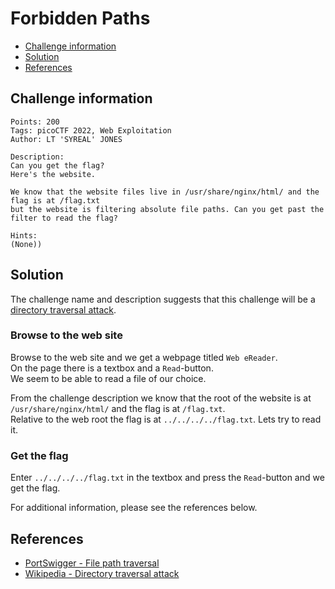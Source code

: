 # Forbidden Paths

- [Challenge information](#challenge-information)
- [Solution](#solution)
- [References](#references)

## Challenge information
```
Points: 200
Tags: picoCTF 2022, Web Exploitation
Author: LT 'SYREAL' JONES

Description:
Can you get the flag?
Here's the website.

We know that the website files live in /usr/share/nginx/html/ and the flag is at /flag.txt 
but the website is filtering absolute file paths. Can you get past the filter to read the flag?

Hints:
(None))
```

## Solution

The challenge name and description suggests that this challenge will be a [directory traversal attack](https://en.wikipedia.org/wiki/Directory_traversal_attack).

### Browse to the web site

Browse to the web site and we get a webpage titled `Web eReader`.  
On the page there is a textbox and a `Read`-button.  
We seem to be able to read a file of our choice.

From the challenge description we know that the root of the website is at `/usr/share/nginx/html/` and the flag is at `/flag.txt`.  
Relative to the web root the flag is at `../../../../flag.txt`. Lets try to read it.

### Get the flag

Enter `../../../../flag.txt` in the textbox and press the `Read`-button and we get the flag.

For additional information, please see the references below.

## References

- [PortSwigger - File path traversal](https://portswigger.net/kb/issues/00100300_file-path-traversal)
- [Wikipedia - Directory traversal attack](https://en.wikipedia.org/wiki/Directory_traversal_attack)
